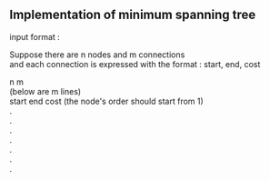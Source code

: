 Implementation of minimum spanning tree
---
input format :

Suppose there are n nodes and m connections  
and each connection is expressed with the format : start, end, cost  

n m  
(below are m lines)  
start end cost (the node's order should start from 1)  
.  
.  
.  
.  
.  
.  
.  

